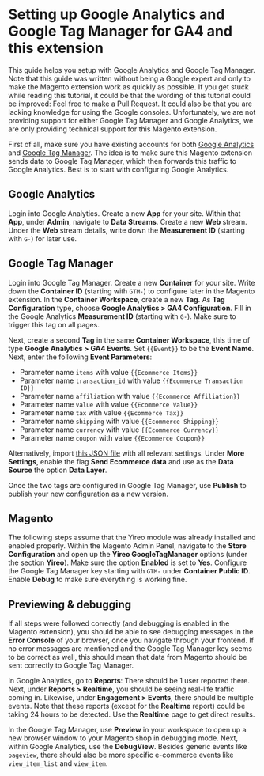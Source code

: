 # Setting up Google Analytics and Google Tag Manager for GA4 and this extension

This guide helps you setup with Google Analytics and Google Tag Manager. Note that this guide was written without being a Google expert and only to make the Magento extension work as quickly as possible. If you get stuck while reading this tutorial, it could be that the wording of this tutorial could be improved: Feel free to make a Pull Request. It could also be that you are lacking knowledge for using the Google consoles. Unfortunately, we are not providing support for either Google Tag Manager and Google Analytics, we are only providing technical support for this Magento extension.

First of all, make sure you have existing accounts for both [Google Analytics](https://analytics.google.com/) and [Google Tag Manager](https://tagmanager.google.com/). The idea is to make sure this Magento extension sends data to Google Tag Manager, which then forwards this traffic to Google Analytics. Best is to start with configuring Google Analytics.

## Google Analytics
Login into Google Analytics. Create a new **App** for your site. Within that **App**, under **Admin**, navigate to **Data Streams**. Create a new **Web** stream. Under the **Web** stream details, write down the **Measurement ID** (starting with `G-`) for later use.

## Google Tag Manager
Login into Google Tag Manager. Create a new **Container** for your site. Write down the **Container ID** (starting with `GTM-`) to configure later in the Magento extension. In the **Container Workspace**, create a new **Tag**. As **Tag Configuration** type, choose **Google Analytics > GA4 Configuration**. Fill in the Google Analytics **Measurement ID** (starting with `G-`). Make sure to trigger this tag on all pages.

Next, create a second **Tag** in the same **Container Workspace**, this time of type **Google Analytics > GA4 Events**. Set `{{Event}}` to be the **Event Name**. Next, enter the following **Event Parameters**:

- Parameter name `items` with value `{{Ecommerce Items}}`
- Parameter name `transaction_id` with value `{{Ecommerce Transaction ID}}`
- Parameter name `affiliation` with value `{{Ecommerce Affiliation}}`
- Parameter name `value` with value `{{Ecommerce Value}}`
- Parameter name `tax` with value `{{Ecommerce Tax}}`
- Parameter name `shipping` with value `{{Ecommerce Shipping}}`
- Parameter name `currency` with value `{{Ecommerce Currency}}`
- Parameter name `coupon` with value `{{Ecommerce Coupon}}`

Alternatively, import [this JSON file](docs/gtm-example.json) with all relevant settings. Under **More Settings**, enable the flag **Send Ecommerce data** and use as the **Data Source** the option **Data Layer**.

Once the two tags are configured in Google Tag Manager, use **Publish** to publish your new configuration as a new version.

## Magento
The following steps assume that the Yireo module was already installed and enabled properly. Within the Magento Admin Panel, navigate to the **Store Configuration** and open up the **Yireo GoogleTagManager** options (under the section **Yireo**). Make sure the option **Enabled** is set to **Yes**. Configure the Google Tag Manager key starting with `GTM-` under **Container Public ID**. Enable **Debug** to make sure everything is working fine.

## Previewing & debugging
If all steps were followed correctly (and debugging is enabled in the Magento extension), you should be able to see debugging messages in the **Error Console** of your browser, once you navigate through your frontend. If no error messages are mentioned and the Google Tag Manager key seems to be correct as well, this should mean that data from Magento should be sent correctly to Google Tag Manager.

In Google Analytics, go to **Reports**: There should be 1 user reported there. Next, under **Reports > Realtime**, you should be seeing real-life traffic coming in. Likewise, under **Engagement > Events**, there should be multiple events. Note that these reports (except for the **Realtime** report) could be taking 24 hours to be detected. Use the **Realtime** page to get direct results.

In the Google Tag Manager, use **Preview** in your workspace to open up a new browser window to your Magento shop in debugging mode. Next, within Google Analytics, use the **DebugView**. Besides generic events like `pageview`, there should also be more specific e-commerce events like `view_item_list` and `view_item`. 
